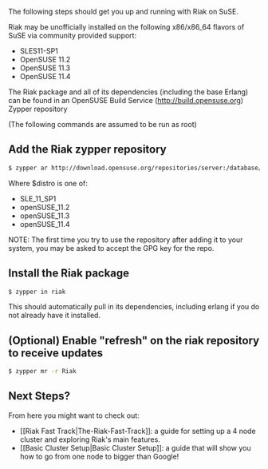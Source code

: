 The following steps should get you up and running with Riak on SuSE.

Riak may be unofficially installed on the following x86/x86_64 flavors of SuSE via community provided support:
* SLES11-SP1
* OpenSUSE 11.2
* OpenSUSE 11.3
* OpenSUSE 11.4

The Riak package and all of its dependencies (including the base Erlang) can be found in an OpenSUSE Build Service (http://build.opensuse.org) Zypper repository

(The following commands are assumed to be run as root)

## Add the Riak zypper repository

```bash
$ zypper ar http://download.opensuse.org/repositories/server:/database/$distro Riak
```
Where $distro is one of:
* SLE_11_SP1
* openSUSE_11.2
* openSUSE_11.3
* openSUSE_11.4

NOTE: The first time you try to use the repository after adding it to your
system, you may be asked to accept the GPG key for the repo.

## Install the Riak package

```bash
$ zypper in riak
```

This should automatically pull in its dependencies, including erlang if you do
not already have it installed.

## (Optional) Enable "refresh" on the riak repository to receive updates

```bash
$ zypper mr -r Riak
```

## Next Steps?

From here you might want to check out:
* [[Riak Fast Track|The-Riak-Fast-Track]]: a guide for setting up a 4 node cluster and exploring Riak's main features.
* [[Basic Cluster Setup|Basic Cluster Setup]]: a guide that will show you how to go from one node to bigger than Google!
